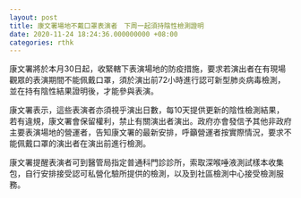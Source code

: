```yaml
---
layout: post
title: 康文署場地不戴口罩表演者　下周一起須持陰性檢測證明
date: 2020-11-24 18:24:36.000000000 +08:00
categories: rthk
---
```


康文署將於本月30日起，收緊轄下表演場地的防疫措施，要求若演出者在有現場觀眾的表演期間不能佩戴口罩，須於演出前72小時進行認可新型肺炎病毒檢測，並在持有陰性結果證明後，才能參與表演。

康文署表示，這些表演者亦須視乎演出日數，每10天提供更新的陰性檢測結果，若有違規，康文署會保留權利，禁止有關演出者演出。政府亦會發信予其他非政府主要表演場地的營運者，告知康文署的最新安排，呼籲營運者按實際情況，要求不能佩戴口罩的演出者在演出前進行檢測。

康文署提醒表演者可到醫管局指定普通科門診診所，索取深喉唾液測試樣本收集包，自行安排接受認可私營化驗所提供的檢測，以及到社區檢測中心接受檢測服務。
